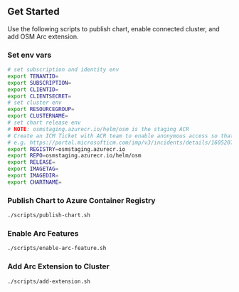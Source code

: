 ## Get Started
Use the following scripts to publish chart, enable connected cluster, and add OSM Arc extension.

### Set env vars

```sh
# set subscription and identity env
export TENANTID=
export SUBSCRIPTION=
export CLIENTID=
export CLIENTSECRET=
# set cluster env
export RESOURCEGROUP=
export CLUSTERNAME=
# set chart release env
# NOTE: osmstaging.azurecr.io/helm/osm is the staging ACR
# Create an ICM Ticket with ACR team to enable anonymous access so that artifacts can be pulled from ACR with public access 
# e.g. https://portal.microsofticm.com/imp/v3/incidents/details/160520779/home
export REGISTRY=osmstaging.azurecr.io
export REPO=osmstaging.azurecr.io/helm/osm
export RELEASE=
export IMAGETAG=
export IMAGEDIR=
export CHARTNAME= 
```

### Publish Chart to Azure Container Registry

```sh
./scripts/publish-chart.sh
```

### Enable Arc Features

```sh
./scripts/enable-arc-feature.sh
```

### Add Arc Extension to Cluster

```sh
./scripts/add-extension.sh
```